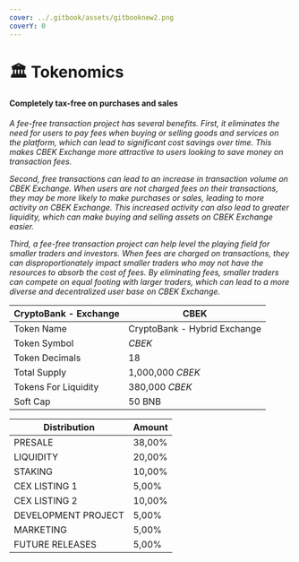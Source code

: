 ```yaml
---
cover: ../.gitbook/assets/gitbooknew2.png
coverY: 0
---
```


# 🏛 Tokenomics

#### Completely tax-free on purchases and sales

_A fee-free transaction project has several benefits. First, it eliminates the need for users to pay fees when buying or selling goods and services on the platform, which can lead to significant cost savings over time. This makes CBEK Exchange more attractive to users looking to save money on transaction fees._

_Second, free transactions can lead to an increase in transaction volume on CBEK Exchange. When users are not charged fees on their transactions, they may be more likely to make purchases or sales, leading to more activity on CBEK Exchange. This increased activity can also lead to greater liquidity, which can make buying and selling assets on CBEK Exchange easier._

_Third, a fee-free transaction project can help level the playing field for smaller traders and investors. When fees are charged on transactions, they can disproportionately impact smaller traders who may not have the resources to absorb the cost of fees. By eliminating fees, smaller traders can compete on equal footing with larger traders, which can lead to a more diverse and decentralized user base on CBEK Exchange._

| CryptoBank - Exchange | CBEK                         |
| --------------------- | ---------------------------- |
| Token Name            | CryptoBank - Hybrid Exchange |
| Token Symbol          | _CBEK_                       |
| Token Decimals        | 18                           |
| Total Supply          | 1,000,000 _CBEK_             |
| Tokens For Liquidity  | 380,000 _CBEK_               |
| Soft Cap              | 50 BNB                       |

| Distribution        | Amount |
| ------------------- | ------ |
| PRESALE             | 38,00% |
| LIQUIDITY           | 20,00% |
| STAKING             | 10,00% |
| CEX LISTING 1       | 5,00%  |
| CEX LISTING 2       | 10,00% |
| DEVELOPMENT PROJECT | 5,00%  |
| MARKETING           | 5,00%  |
| FUTURE RELEASES     | 5,00%  |

